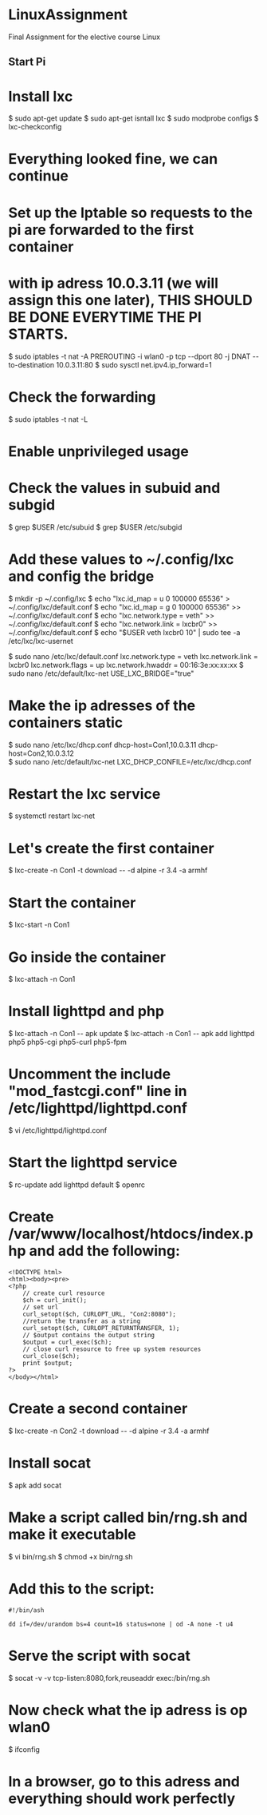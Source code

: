 # LinuxAssignment
Final Assignment for the elective course Linux

## Start Pi
# Install lxc

$ sudo apt-get update
$ sudo apt-get isntall lxc
$ sudo modprobe configs
$ lxc-checkconfig

# Everything looked fine, we can continue

# Set up the Iptable so requests to the pi are forwarded to the first container
# with ip adress 10.0.3.11 (we will assign this one later), THIS SHOULD BE DONE EVERYTIME THE PI STARTS. 

$ sudo iptables -t nat -A PREROUTING -i wlan0 -p tcp --dport 80 -j DNAT --to-destination 10.0.3.11:80
$ sudo sysctl net.ipv4.ip_forward=1

# Check the forwarding

$ sudo iptables -t nat -L

# Enable unprivileged usage

# Check the values in subuid and subgid

$ grep $USER /etc/subuid
$ grep $USER /etc/subgid

# Add these values to ~/.config/lxc and config the bridge

$ mkdir -p ~/.config/lxc
$ echo "lxc.id_map = u 0 100000 65536" > ~/.config/lxc/default.conf
$ echo "lxc.id_map = g 0 100000 65536" >> ~/.config/lxc/default.conf
$ echo "lxc.network.type = veth" >> ~/.config/lxc/default.conf
$ echo "lxc.network.link = lxcbr0" >> ~/.config/lxc/default.conf
$ echo "$USER veth lxcbr0 10" | sudo tee -a /etc/lxc/lxc-usernet

$ sudo nano /etc/lxc/default.conf 
	lxc.network.type = veth
	lxc.network.link = lxcbr0
	lxc.network.flags = up
	lxc.network.hwaddr = 00:16:3e:xx:xx:xx
$ sudo nano /etc/default/lxc-net
	USE_LXC_BRIDGE="true"

# Make the ip adresses of the containers static

$ sudo nano /etc/lxc/dhcp.conf
	dhcp-host=Con1,10.0.3.11
	dhcp-host=Con2,10.0.3.12	
$ sudo nano /etc/default/lxc-net
	LXC_DHCP_CONFILE=/etc/lxc/dhcp.conf

# Restart the lxc service

$ systemctl restart lxc-net

# Let's create the first container

$ lxc-create -n Con1 -t download -- -d alpine -r 3.4 -a armhf

# Start the container

$ lxc-start -n Con1

# Go inside the container

$ lxc-attach -n Con1

# Install lighttpd and php

$ lxc-attach -n Con1 -- apk update
$ lxc-attach -n Con1 -- apk add lighttpd php5 php5-cgi php5-curl php5-fpm

# Uncomment the include "mod_fastcgi.conf" line in /etc/lighttpd/lighttpd.conf

$ vi /etc/lighttpd/lighttpd.conf

# Start the lighttpd service

$ rc-update add lighttpd default
$ openrc

# Create /var/www/localhost/htdocs/index.php and add the following:
	
	<!DOCTYPE html>
	<html><body><pre>
	<?php 
		// create curl resource 
		$ch = curl_init(); 
		// set url 
		curl_setopt($ch, CURLOPT_URL, "Con2:8080"); 
		//return the transfer as a string 
		curl_setopt($ch, CURLOPT_RETURNTRANSFER, 1); 
		// $output contains the output string 
		$output = curl_exec($ch); 
		// close curl resource to free up system resources
		curl_close($ch);
		print $output;
	?>
	</body></html>

# Create a second container

$ lxc-create -n Con2 -t download -- -d alpine -r 3.4 -a armhf

# Install socat

$ apk add socat

# Make a script called bin/rng.sh and make it executable

$ vi bin/rng.sh
$ chmod +x bin/rng.sh

# Add this to the script:

	#!/bin/ash

	dd if=/dev/urandom bs=4 count=16 status=none | od -A none -t u4

# Serve the script with socat

$ socat -v -v tcp-listen:8080,fork,reuseaddr exec:/bin/rng.sh

# Now check what the ip adress is op wlan0

$ ifconfig

# In a browser, go to this adress and everything should work perfectly

